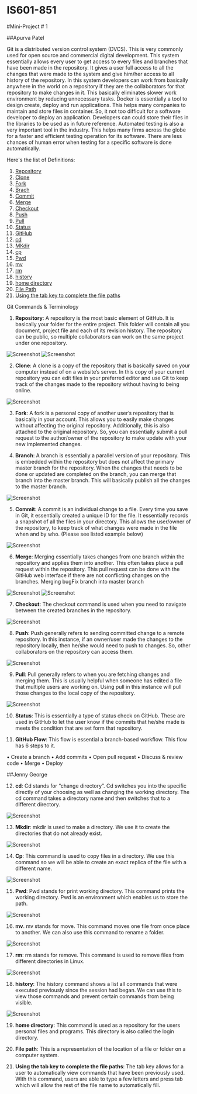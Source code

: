 # IS601-851
#Mini-Project # 1 

##Apurva Patel

Git is a distributed version control system (DVCS). This is very commonly used for open source and commercial digital development. This system essentially allows every user to get access to every files and branches that have been made in the repository. It gives a user full access to all the changes that were made to the system and give him/her access to all history of the repository. In this system developers can work from basically anywhere in the world on a repository if they are the collaborators for that repository to make changes in it. This basically eliminates slower work environment by reducing unnecessary tasks. Docker is essentially a tool to design create, deploy and run applications. This helps many companies to maintain and store files in container. So, it not too difficult for a software developer to deploy an application. Developers can could store their files in the libraries to be used as in future reference. 
Automated testing is also a very important tool in the industry. This helps many firms across the globe for a faster and efficient testing operation for its software. There are less chances of human error when testing for a specific software is done automatically. 

Here's the list of Definitions:
1. [Repository](#definition1)
2. [Clone](#definition2)
3. [Fork](#definition3)
4. [Brach](#definition4)
5. [Commit](#definition5)
6. [Merge](#definition6)
7. [Checkout](#definition7)
8. [Push](#definition8)
9. [Pull](#definition9)
10. [Status](#definition10)
11. [GitHub](#definition11)
12. [cd](#definition12)
13. [MKdir](#definition13)
14. [cp](#definition14)
15. [Pwd](#definition15)
16. [mv](#definition16)
17. [rm](#definition17)
18. [history](#definition18)
19. [home directory](#definition19)
20. [File Path](#definition20)
21. [Using the tab key to complete the file paths](#definition21)

Git Commands & Terminology
1. <a name="definition1"></a>**Repository**: A repository is the most basic element of GitHub. It is basically your folder for the entire project. This folder will contain all you document, project file and each of its revision history. The repository can be public, so multiple collaborators can work on the same project under one repository.

![Screenshot](repository1.png)
![Screenshot](repository2.png)

2. <a name="definition2"></a>**Clone**:  A clone is a copy of the repository that is basically saved on your computer instead of on a website’s server. In this copy of your current repository you can edit files in your preferred editor and use Git to keep track of the changes made to the repository without having to being online.

![Screenshot](clone1.png)

3. <a name="definition3"></a>**Fork**: A fork is a personal copy of another user’s repository that is basically in your account. This allows you to easily make changes without affecting the original repository. Additionally, this is also attached to the original repository. So, you can essentially submit a pull request to the author/owner of the repository to make update with your new implemented changes.

4. <a name="definition4"></a>**Branch**: A branch is essentially a parallel version of your repository. This is embedded within the repository but does not affect the primary master branch for the repository. When the changes that needs to be done or updated are completed on the branch, you can merge that branch into the master branch. This will basically publish all the changes to the master branch.

![Screenshot](branch1.png)

5. <a name="definition5"></a>**Commit**: A commit is an individual change to a file. Every time you save in Git, it essentially created a unique ID for the file. It essentially records a snapshot of all the files in your directory. This allows the user/owner of the repository, to keep track of what changes were made in the file when and by who.  (Please see listed example below)

![Screenshot](commit1.png)

6. <a name="definition6"></a>**Merge**: Merging essentially takes changes from one branch within the repository and applies them into another. This often takes place a pull request within the repository. This pull request can be done with the GitHub web interface if there are not conflicting changes on the branches. 
Merging bugFix branch into master branch

![Screenshot](merge1.png)
![Screenshot](merge2.png)

7. <a name="definition7"></a>**Checkout**: The checkout command is used when you need to navigate between the created branches in the repository.

![Screenshot](checkout1.png)

8. <a name="definition8"></a>**Push**: Push generally refers to sending committed change to a remote repository. In this instance, if an owner/user made the changes to the repository locally, then he/she would need to push to changes. So, other collaborators on the repository can access them.

![Screenshot](push1.png)

9. <a name="definition9"></a>**Pull**: Pull generally refers to when you are fetching changes and merging them. This is usually helpful when someone has edited a file that multiple users are working on. Using pull in this instance will pull those changes to the local copy of the repository.  

![Screenshot](pull1.png)

10. <a name="definition10"></a>**Status**: This is essentially a type of status check on GitHub. These are used in GitHub to let the user know if the commits that he/she made is meets the condition that are set form that repository.  

11. <a name="definition11"></a>**GitHub Flow**: This flow is essential a branch-based workflow. This flow has 6 steps to it. 

•	Create a branch
•	Add commits
•	Open pull request
•	Discuss & review code
•	Merge
•	Deploy

##Jenny George

12. <a name="definition12"></a>**cd**:  Cd stands for “change directory”.  Cd switches you into the specific directly of your choosing as well as changing the working directory.  The cd command takes a directory name and then switches that to a different directory.  

![Screenshot](cd1.png)

13. <a name="definition13"></a>**Mkdir**:  mkdir is used to make a directory. We use it to create the directories that do not already exist.

![Screenshot](mkdir1.png)

14. <a name="definition14"></a>**Cp**:  This command is used to copy files in a directory. We use this command so we will be able to create an exact replica of the file with a different name. 

![Screenshot](cp1.png)

15. <a name="definition15"></a>**Pwd**:  Pwd stands for print working directory. This command prints the working directory. Pwd is an environment which enables us to store the path. 

![Screenshot](pwd1.png)

16. <a name="definition16"></a>**mv**. mv stands for move. This command moves one file from once place to another. We can also use this command to rename a folder.

![Screenshot](mv1.png)

17. <a name="definition17"></a>**rm**: rm stands for remove. This command is used to remove files from different directories in Linux. 

![Screenshot](rm1.png)

18. <a name="definition18"></a>**history**: The history command shows a list all commands that were executed previously since the session had began. We can use this to view those commands and prevent certain commands from being visible. 

![Screenshot](history1.png)

19. <a name="definition19"></a>**home directory**: This command is used as a repository for the users personal files and programs. This directory is also called the login directory.

20. <a name="definition20"></a>**File path**: This is a representation of the location of a file or folder on a computer system.

21. <a name="definition21"></a>**Using the tab key to complete the file paths**: The tab key allows for a user to automatically view commands that have been previously used. With this command, users are able to type a few letters and press tab which will allow the rest of the file name to automatically fill. 

